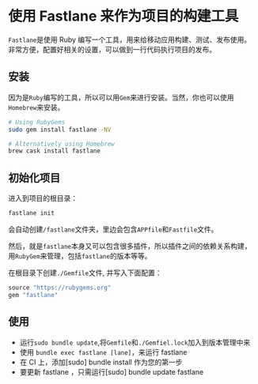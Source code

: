 # 使用 Fastlane 来作为项目的构建工具

`Fastlane`是使用 Ruby 编写一个工具，用来给移动应用构建、测试、发布使用。非常方便，配置好相关的设置，可以做到一行代码执行项目的发布。

## 安装

因为是`Ruby`编写的工具，所以可以用`Gem`来进行安装。当然，你也可以使用`Homebrew`来安装。

```sh
# Using RubyGems
sudo gem install fastlane -NV

# Alternatively using Homebrew
brew cask install fastlane
```

## 初始化项目

进入到项目的根目录：

```sh
fastlane init
```

会自动创建`/fastlane`文件夹，里边会包含`APPfile`和`Fastfile`文件。

然后，就是`fastlane`本身又可以包含很多插件，所以插件之间的依赖关系构建，用`RubyGem`来管理，包括`fastlane`的版本等等。

在根目录下创建`./Gemfile`文件, 并写入下面配置：

```ruby
source "https://rubygems.org"
gem "fastlane"
```

## 使用

- 运行`sudo bundle update`,将`Gemfile`和`./Gemfiel.lock`加入到版本管理中来
- 使用 `bundle exec fastlane [lane]`，来运行 fastlane
- 在 CI 上，添加[sudo] bundle install 作为您的第一步
- 要更新 fastlane ，只需运行[sudo] bundle update fastlane
